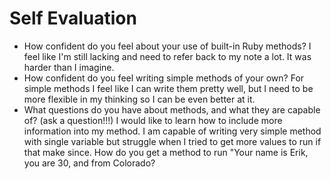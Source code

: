 # Self Evaluation

- How confident do you feel about your use of built-in Ruby methods? I feel like I'm still lacking and need to refer back to my note a lot.  It was harder than I imagine.
- How confident do you feel writing simple methods of your own? For simple methods I feel like I can write them pretty well, but I need to be more flexible in my thinking so I can be even better at it.
- What questions do you have about methods, and what they are capable of? (ask a question!!!) I would like to learn how to include more information into my method.  I am capable of writing very simple method with single variable but struggle when I tried to get more values to run if that make since.  How do you get a method to run "Your name is Erik, you are 30, and from Colorado?